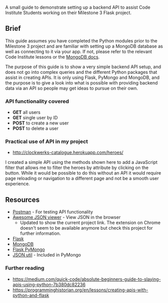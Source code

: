 A small guide to demonstrate setting up a backend API to assist Code Institute Students working on their Milestone 3 Flask project.

## Brief

This guide assumes you have completed the Python modules prior to the Milestone 3 project and are familiar with setting up a MongoDB database as well as connecting to it via your app. If not, please refer to the relevant Code Institute lessons or the [MongoDB docs](https://docs.mongodb.com/).

The purpose of this guide is to show a very simple backend API setup, and does not go into complex queries and the different Python packages that assist in creating APIs. It is only using Flask, PyMongo and MongoDB, and the purpose is to give a look into what is possible with providing backend data via an API so people may get ideas to pursue on their own.

### API functionality covered

-   **GET** all users
-   **GET** single user by ID
-   **POST** to create a new user
-   **POST** to delete a user

### Practical use of API in my project

-   http://clockwerks-catalogue.herokuapp.com/heroes/

I created a simple API using the methods shown here to add a JavaScript filter that allows me to filter the heroes by attribute by clicking on the button. While it would be possible to do this without an API it would require page reloading or navigation to a different page and not be a smooth user experience.

## Resources

-   [Postman](https://www.postman.com/) - For testing API functionality
-   [Awesome JSON viewer](https://github.com/rbrahul/Awesome-JSON-Viewer) - View JSON in the browser
    - Updated to show the current project link. The extension on Chrome doesn't seem to be available anymore but check this project for further information.
-   [Flask](https://flask.palletsprojects.com/en/1.1.x/)
-   [MongoDB](https://www.mongodb.com/)
-   [Flask PyMongo](https://flask-pymongo.readthedocs.io/en/latest/)
-   [JSON util](https://api.mongodb.com/python/current/api/bson/json_util.html) - Included in PyMongo

### Further reading

-   https://medium.com/quick-code/absolute-beginners-guide-to-slaying-apis-using-python-7b380dc82236
-   https://programminghistorian.org/en/lessons/creating-apis-with-python-and-flask
